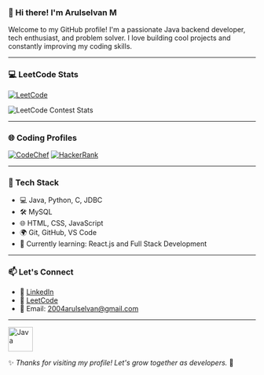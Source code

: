 ### 👋 Hi there! I'm Arulselvan M

Welcome to my GitHub profile! I'm a passionate Java backend developer, tech enthusiast, and problem solver. I love building cool projects and constantly improving my coding skills.

---

### 💻 LeetCode Stats

[![LeetCode](https://img.shields.io/badge/LeetCode-Profile-orange?style=for-the-badge&logo=leetcode)](https://leetcode.com/Arulselvan_M/)

![LeetCode Contest Stats](https://leetcard.jacoblin.cool/Arulselvan_M?ext=contest)

---

### 🌐 Coding Profiles

[![CodeChef](https://img.shields.io/badge/CodeChef-Profile-brown?style=for-the-badge&logo=codechef&logoColor=white)](https://www.codechef.com/users/arulselvan02)
[![HackerRank](https://img.shields.io/badge/HackerRank-Profile-2EC866?style=for-the-badge&logo=hackerrank&logoColor=white)](https://www.hackerrank.com/profile/2004arulselvan)

---

### 🚀 Tech Stack

- 💻 Java, Python, C, JDBC
- 🛠️ MySQL
- 🌐 HTML, CSS, JavaScript
- 🌍 Git, GitHub, VS Code
- 🌱 Currently learning: React.js and Full Stack Development

---



### 📫 Let's Connect

- 🔗 [LinkedIn](https://www.linkedin.com/in/arulselvan-m/)
- 🧠 [LeetCode](https://leetcode.com/Arulselvan_M/)
- 📧 Email: 2004arulselvan@gmail.com

---
<div>
  <img src="https://cdn.jsdelivr.net/gh/devicons/devicon@latest/icons/java/java-original-wordmark.svg" title="Java" width="50" height="50" />
</div>

✨ *Thanks for visiting my profile! Let's grow together as developers.* 🚀
